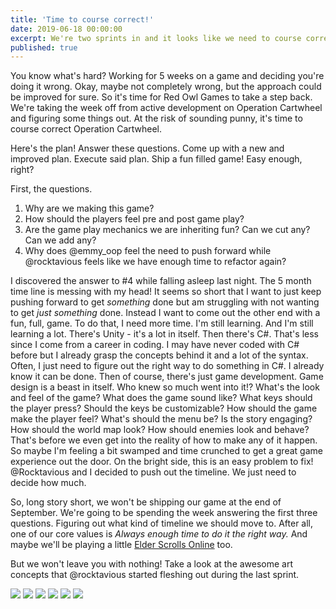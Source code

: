 ```yaml
---
title: 'Time to course correct!'
date: 2019-06-18 00:00:00
excerpt: We're two sprints in and it looks like we need to course correct our journey.
published: true
---
```


You know what's hard?  Working for 5 weeks on a game and deciding you're doing it wrong.  Okay, maybe not completely wrong, but the approach could be improved for sure.  So it's time for Red Owl Games to take a step back.  We're taking the week off from active development on Operation Cartwheel and figuring some things out.  At the risk of sounding punny, it's time to course correct Operation Cartwheel.

Here's the plan!  Answer these questions.  Come up with a new and improved plan.  Execute said plan.  Ship a fun filled game!  Easy enough, right?

First, the questions.

1. Why are we making this game?
2. How should the players feel pre and post game play?
3. Are the game play mechanics we are inheriting fun?  Can we cut any?  Can we add any?
4. Why does @emmy_oop feel the need to push forward while @rocktavious feels like we have enough time to refactor again?

I discovered the answer to #4 while falling asleep last night.  The 5 month time line is messing with my head!  It seems so short that I want to just keep pushing forward to get *something* done but am struggling with not wanting to get *just something* done.  Instead I want to come out the other end with a fun, full, game.  To do that, I need more time.  I'm still learning.  And I'm still learning a lot.  There's Unity - it's a lot in itself.  Then there's C#.  That's less since I come from a career in coding.  I may have never coded with C# before but I already grasp the concepts behind it and a lot of the syntax.  Often, I just need to figure out the right way to do something in C#. I already know it can be done.  Then of course, there's just game development.  Game design is a beast in itself.  Who knew so much went into it!?  What's the look and feel of the game? What does the game sound like?  What keys should the player press?  Should the keys be customizable? How should the game make the player feel?  What's should the menu be?  Is the story engaging?  How should the world map look?  How should enemies look and behave?  That's before we even get into the reality of how to make any of it happen.  So maybe I'm feeling a bit swamped and time crunched to get a great game experience out the door.  On the bright side, this is an easy problem to fix!  @Rocktavious and I decided to push out the timeline.  We just need to decide how much.

So, long story short, we won't be shipping our game at the end of September.  We're going to be spending the week answering the first three questions.  Figuring out what kind of timeline we should move to.  After all, one of our core values is *Always enough time to do it the right way.*   And maybe we'll be playing a little [Elder Scrolls Online](https://www.elderscrollsonline.com/) too.

But we won't leave you with nothing!  Take a look at the awesome art concepts that @rocktavious started fleshing out during the last sprint.


<div class="gallery" data-columns="1">
    <img src="https://live.staticflickr.com/65535/48087773881_ddf5fb43a0_o.jpg">
    <img src="https://live.staticflickr.com/65535/48087871907_0157d001f9_o.jpg">
    <img src="https://live.staticflickr.com/65535/48087871957_1874ed7c2e_o.jpg">
    <img src="https://live.staticflickr.com/65535/48087813398_89bf23d197_o.jpg">
    <img src="https://live.staticflickr.com/65535/48087813443_7b34b6e69c_o.jpg">
    <img src="https://live.staticflickr.com/65535/48087872172_bd9a17531b_o.jpg">
</div>
